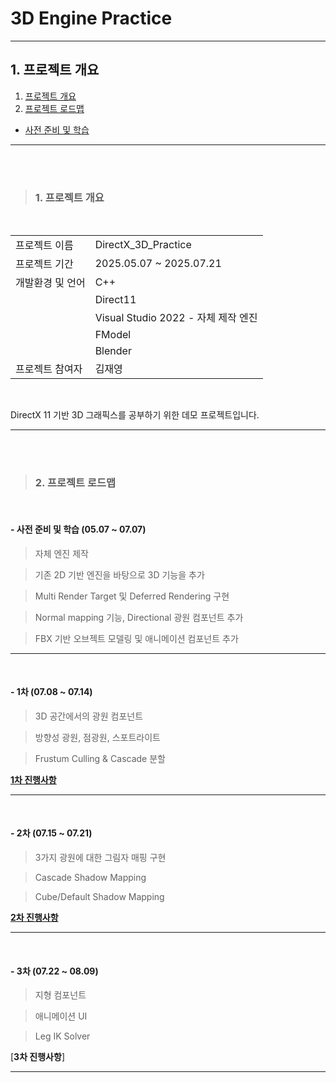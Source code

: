 # 3D Engine Practice
---

## 1. 프로젝트 개요

1. [프로젝트 개요](#1-프로젝트-개요-1)
2. [프로젝트 로드맵](#2-프로젝트-로드맵)
  - [사전 준비 및 학습](#--사전-준비-및-학습-0507--0707)

---

<br><br>

>### 1. 프로젝트 개요

<br>

|||
|---|---|
|프로젝트 이름|DirectX_3D_Practice|
|프로젝트 기간|2025.05.07 ~ 2025.07.21|
|개발환경 및 언어|C++|
||Direct11|
||Visual Studio 2022 - 자체 제작 엔진|
||FModel|
||Blender|
|프로젝트 참여자|김재영|

<br>

DirectX 11 기반 3D 그래픽스를 공부하기 위한 데모 프로젝트입니다.

---

<br><br>

>### 2. 프로젝트 로드맵

<br>

#### - 사전 준비 및 학습 (05.07 ~ 07.07)

> 자체 엔진 제작

> 기존 2D 기반 엔진을 바탕으로 3D 기능을 추가

> Multi Render Target 및 Deferred Rendering 구현

> Normal mapping 기능, Directional 광원 컴포넌트 추가

> FBX 기반 오브젝트 모델링 및 애니메이션 컴포넌트 추가

---

<br>

#### - 1차 (07.08 ~ 07.14)

> 3D 공간에서의 광원 컴포넌트

> 방향성 광원, 점광원, 스포트라이트

> Frustum Culling & Cascade 분할

[**1차 진행사항**](https://dormouse0224.github.io/directx_3d_practice/2025/07/14/DirectX_3D_Practice_2._1%EC%B0%A8_%EC%A7%84%ED%96%89%EC%82%AC%ED%95%AD.html)

---

<br>

#### - 2차 (07.15 ~ 07.21)

> 3가지 광원에 대한 그림자 매핑 구현

> Cascade Shadow Mapping

> Cube/Default Shadow Mapping

[**2차 진행사항**](https://dormouse0224.github.io/directx_3d_practice/2025/07/22/DirectX_3D_Practice_3._2%EC%B0%A8_%EC%A7%84%ED%96%89%EC%82%AC%ED%95%AD.html)

---

<br>

#### - 3차 (07.22 ~ 08.09)

> 지형 컴포넌트

> 애니메이션 UI

> Leg IK Solver

[**3차 진행사항**]

---
